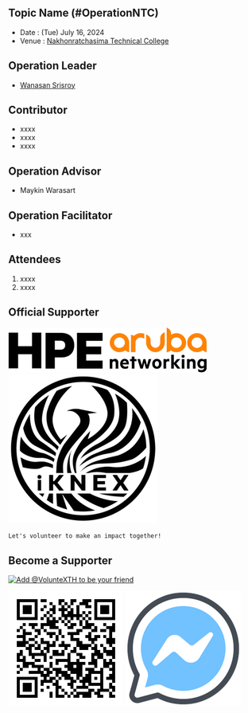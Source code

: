 ## Topic Name (#OperationNTC)

+ Date : (Tue) July 16, 2024
+ Venue : [Nakhonratchasima Technical College](http://www.ntc.ac.th/)

## Operation Leader
+ [Wanasan Srisroy](https://x.com/namo_naja)

## Contributor
+ xxxx
+ xxxx
+ xxxx

## Operation Advisor
+ Maykin Warasart

## Operation Facilitator
+ xxx

## Attendees

1. xxxx
1. xxxx

## Official Supporter

[![](img/hpe-aruba.png "HPE Aruba Networking")](https://www.arubanetworks.com/)
<br>
[![iKNEX (Thailand)](img/iknex-black.png)](https://www.iknex.or.th/)

```markdown
Let's volunteer to make an impact together!
```

## Become a Supporter

[![](https://scdn.line-apps.com/n/line_add_friends/btn/en.png "Add @VolunteXTH to be your friend")](https://lin.ee/cnIgUj4)

[![](/@VolunteXTH.png "Add @VolunteXTH to be your friend")](https://line.me/R/ti/p/@voluntex)
[![](/fb-m.png "Talk to us via FB messenger")](https://m.me/VolunteXTH)